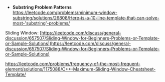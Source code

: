 - **Substring Problem Patterns**  
https://leetcode.com/problems/minimum-window-substring/solutions/26808/Here-is-a-10-line-template-that-can-solve-most-'substring'-problems/

Sliding Window: [https://leetcode.com/discuss/general-discussion/657507/Sliding-Window-for-Beginners-Problems-or-Template-or-Sample-Solutions](https://leetcode.com/discuss/general-discussion/657507/Sliding-Window-for-Beginners-Problems-or-Template-or-Sample-Solutions)


https://leetcode.com/problems/frequency-of-the-most-frequent-element/solutions/1175088/C++-Maximum-Sliding-Window-Cheatsheet-Template/
